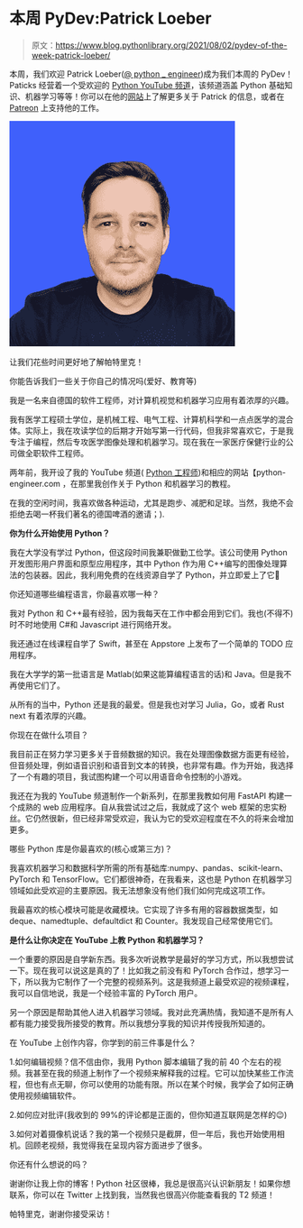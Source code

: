 # 本周 PyDev:Patrick Loeber

> 原文：<https://www.blog.pythonlibrary.org/2021/08/02/pydev-of-the-week-patrick-loeber/>

本周，我们欢迎 Patrick Loeber([@ python _ engineer](https://twitter.com/python_engineer))成为我们本周的 PyDev！Paticks 经营着一个受欢迎的 [Python YouTube 频道](https://www.youtube.com/c/pythonengineer)，该频道涵盖 Python 基础知识、机器学习等等！你可以在他的[网站](https://www.python-engineer.com/about/)上了解更多关于 Patrick 的信息，或者在 [Patreon](https://www.patreon.com/patrickloeber) 上支持他的工作。

![Patrick Loeber](img/1daa4b7f2758a311ccf756a65f25e31c.png)

让我们花些时间更好地了解帕特里克！

你能告诉我们一些关于你自己的情况吗(爱好、教育等)

我是一名来自德国的软件工程师，对计算机视觉和机器学习应用有着浓厚的兴趣。

我有医学工程硕士学位，是机械工程、电气工程、计算机科学和一点点医学的混合体。实际上，我在攻读学位的后期才开始写第一行代码，但我非常喜欢它，于是我专注于编程，然后专攻医学图像处理和机器学习。现在我在一家医疗保健行业的公司做全职软件工程师。

两年前，我开设了我的 YouTube 频道( [Python 工程师](https://www.youtube.com/c/pythonengineer))和相应的网站【python-engineer.com ，在那里我创作关于 Python 和机器学习的教程。

在我的空闲时间，我喜欢做各种运动，尤其是跑步、减肥和足球。当然，我绝不会拒绝去喝一杯我们著名的德国啤酒的邀请；).

**你为什么开始使用 Python？**

我在大学没有学过 Python，但这段时间我兼职做勤工俭学。该公司使用 Python 开发图形用户界面和原型应用程序，其中 Python 作为用 C++编写的图像处理算法的包装器。因此，我利用免费的在线资源自学了 Python，并立即爱上了它🙂

你还知道哪些编程语言，你最喜欢哪一种？

我对 Python 和 C++最有经验，因为我每天在工作中都会用到它们。我也(不得不)时不时地使用 C#和 Javascript 进行网络开发。

我还通过在线课程自学了 Swift，甚至在 Appstore 上发布了一个简单的 TODO 应用程序。

我在大学学的第一批语言是 Matlab(如果这能算编程语言的话)和 Java。但是我不再使用它们了。

从所有的当中，Python 还是我的最爱。但是我也对学习 Julia，Go，或者 Rust next 有着浓厚的兴趣。

你现在在做什么项目？

我目前正在努力学习更多关于音频数据的知识。我在处理图像数据方面更有经验，但音频处理，例如语音识别和语音到文本的转换，也非常有趣。作为开始，我选择了一个有趣的项目，我试图构建一个可以用语音命令控制的小游戏。

我还在为我的 YouTube 频道制作一个新系列，在那里我教如何用 FastAPI 构建一个成熟的 web 应用程序。自从我尝试过之后，我就成了这个 web 框架的忠实粉丝。它仍然很新，但已经非常受欢迎，我认为它的受欢迎程度在不久的将来会增加更多。

哪些 Python 库是你最喜欢的(核心或第三方)？

我喜欢机器学习和数据科学所需的所有基础库:numpy、pandas、scikit-learn、PyTorch 和 TensorFlow。它们都很神奇，在我看来，这也是 Python 在机器学习领域如此受欢迎的主要原因。我无法想象没有他们我们如何完成这项工作。

我最喜欢的核心模块可能是收藏模块。它实现了许多有用的容器数据类型，如 deque、namedtuple、defaultdict 和 Counter。我发现自己经常使用它们。

**是什么让你决定在 YouTube 上教 Python 和机器学习？**

一个重要的原因是自学新东西。我多次听说教学是最好的学习方式，所以我想尝试一下。现在我可以说这是真的了！比如我之前没有和 PyTorch 合作过，想学习一下，所以我为它制作了一个完整的视频系列。这是我频道上最受欢迎的视频课程，我可以自信地说，我是一个经验丰富的 PyTorch 用户。

另一个原因是帮助其他人进入机器学习领域。我对此充满热情，我知道不是所有人都有能力接受我所接受的教育。所以我想分享我的知识并传授我所知道的。

在 YouTube 上创作内容，你学到的前三件事是什么？

1.如何编辑视频？信不信由你，我用 Python 脚本编辑了我的前 40 个左右的视频。我甚至在我的频道上制作了一个视频来解释我的过程。它可以加快某些工作流程，但也有点无聊，你可以使用的功能有限。所以在某个时候，我学会了如何正确使用视频编辑软件。

2.如何应对批评(我收到的 99%的评论都是正面的，但你知道互联网是怎样的😉)

3.如何对着摄像机说话？我的第一个视频只是截屏，但一年后，我也开始使用相机。回顾老视频，我觉得我在呈现内容方面进步了很多。

你还有什么想说的吗？

谢谢你让我上你的博客！Python 社区很棒，我总是很高兴认识新朋友！如果你想联系，你可以在 Twitter 上找到我，当然我也很高兴你能查看我的 T2 频道！

帕特里克，谢谢你接受采访！